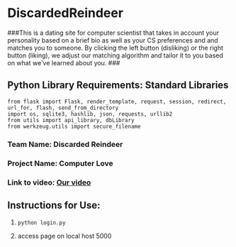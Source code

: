 # DiscardedReindeer
###This is a dating site for computer scientist that takes in account your personality based on a brief bio as well as your CS preferences and and matches you to someone. By clicking the left button (disliking) or the right button (liking), we adjust our matching algorithm and tailor it to you based on what we've learned about you. ###

## Python Library Requirements: Standard Libraries ##
```
from flask import Flask, render_template, request, session, redirect, url_for, flash, send_from_directory
import os, sqlite3, hashlib, json, requests, urllib2
from utils import api_library, dbLibrary
from werkzeug.utils import secure_filename
```

### Team Name: Discarded Reindeer ### 

### Project Name: Computer Love ###

### Link to video:  [Our video](https://help.github.com/articles/creating-and-highlighting-code-blocks/) ### 

## Instructions for Use: ##

1. ``` python login.py ``` 

2. access page on local host 5000 



